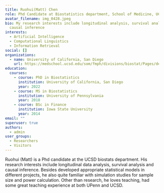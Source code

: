 ```yaml
---
title: Ruohui(Matt) Chen
role: Phd Candidate at Biostatistics department, School of Medicine, UCSD
avatar_filename: img_0428.jpeg
bio: My research interests include longitudinal analysis, survival analysis and
  causal inference
interests:
  - Artificial Intelligence
  - Computational Linguistics
  - Information Retrieval
social: []
organizations:
  - name: University of California, San Diego
    url: https://medschool.ucsd.edu/som/fmph/divisions/biostat/Pages/default.aspx
education:
  courses:
    - course: PhD in Biostatistics
      institution: University of California, San Diego
      year: 2022
    - course: MS in Biostatistics
      institution: University of Pennsylvania
      year: 2018
    - course: BSc in Finance
      institution: Iowa State University
      year: 2014
email: ""
superuser: true
authors:
  - admin
user_groups:
  - Researchers
  - Visitors
---
```

Ruohui (Matt) is a Phd candidate at the UCSD biostats department. His research interests include longitudinal data analysis, survival analysis and causal inference. Besides developed appropriate statistical models in different projects, he also quite familiar with simulation studies for sample size and power calculation. Other than research, he loves teaching, had some great teaching experience at both UPenn and UCSD.